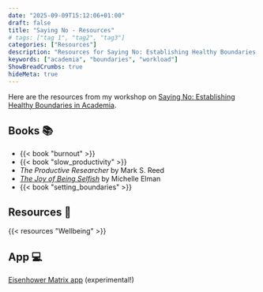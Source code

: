 ```yaml
---
date: "2025-09-09T15:12:06+01:00"
draft: false
title: "Saying No - Resources"
# tags: ["tag 1", "tag2", "tag3"]
categories: ["Resources"]
description: "Resources for Saying No: Establishing Healthy Boundaries in Academia workshop"
keywords: ["academia", "boundaries", "workload"]
ShowBreadCrumbs: true
hideMeta: true
---
```


Here are the resources from my workshop on [Saying No: Establishing Healthy Boundaries in Academia](../../saying-no/).

## Books 📚

- {{< book "burnout" >}}
- {{< book "slow_productivity" >}}
- _The Productive Researcher_ by Mark S. Reed
- [_The Joy of Being Selfish_](https://uk.bookshop.org/a/2760/9781787395978) by Michelle Elman
- {{< book "setting_boundaries" >}}

## Resources 🧭

{{< resources "Wellbeing" >}}

## App 💻

[Eisenhower Matrix app](https://claude.ai/public/artifacts/605e2b35-5f16-469f-8f95-3717aae94e34) (experimental!)